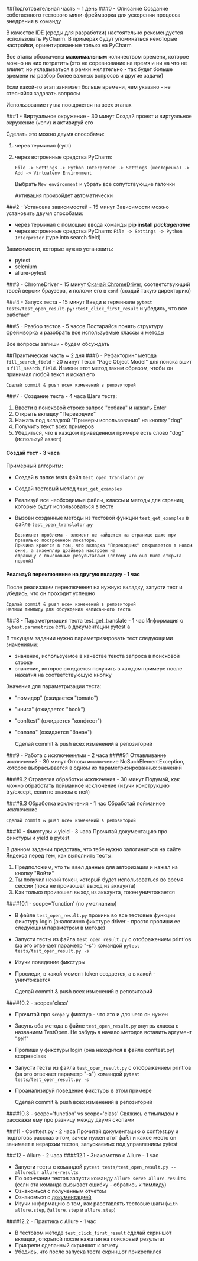 ##Подготовительная часть ~ 1 день
###0 - Описание
Создание собственного тестового мини-фреймворка для ускорения процесса внедрения в команду

В качестве IDE (среды для разработки) настоятельно рекомендуется использовать PyCharm. В примерах будут упоминаться 
некоторые настройки, ориентированные только на PyCharm

Все этапы обозначены **максимальным** количеством времени, которое можно на них потратить 
(это не соревнование на время и ни на что не влияет, но укладываться в рамки желательно - так будет больше времени на 
разбор более важных вопросов и другие задачи)

Если какой-то этап занимает больше времени, чем указано - не стесняйся задавать вопросы

Использование гугла поощряется на всех этапах

###1 - Виртуальное окружение - 30 минут
Создай проект и виртуальное окружение (venv) и активируй его

Сделать это можно двумя способами:
1. через терминал (гугл)
2. через встроенные средства PyCharm:

    `File -> Settings -> Python Interpreter -> Settings (шестеренка) -> Add -> Virtualenv Environment`

   Выбрать `New environment` и убрать все сопутствующие галочки 

    Активация произойдет автоматически

###2 - Установка зависимостей - 15 минут
Зависимости можно установить двумя способами:

* через терминал с помощью ввода команды **pip install _packagename_**
* через встроенные средства PyCharm: `File -> Settings -> Python Interpreter` (type into search field)

Зависимости, которые нужно установить:
* pytest
* selenium
* allure-pytest

###3 - ChromeDriver - 15 минут
[Скачай ChromeDriver](https://chromedriver.chromium.org/), соответствующий твоей версии браузера, и положи его 
в `conf` (создай такую директорию)

###4 - Запуск теста - 15 минут
Введи в терминале `pytest tests/test_open_result.py::test_click_first_result` и убедись, что все работает

###5 - Разбор тестов - 5 часов
Постарайся понять структуру фреймворка и разобрать все используемые классы и методы

Все вопросы запиши - будем обсуждать

##Практическая часть ~ 2 дня
###6 - Рефакторинг метода `fill_search_field` - 20 минут
Текст "Page Object Model" для поиска вшит в `fill_search_field`. Измени этот метод таким образом, чтобы он принимал 
любой текст и искал его

    Сделай commit & push всех изменений в репозиторий

###7 - Создание теста - 4 часа
Шаги теста:
1. Ввести в поисковой строке запрос "собака" и нажать Enter
2. Открыть вкладку "Переводчик"
3. Нажать под вкладкой "Примеры использования" на кнопку "dog"
4. Получить текст всех примеров
5. Убедиться, что в каждом приведенном примере есть слово "dog" (используй assert)

#### Создай тест - 3 часа
Примерный алгоритм:
* Создай в папке tests файл `test_open_translator.py`
* Создай тестовый метод `test_get_examples`
* Реализуй все необходимые файлы, классы и методы для страниц, которые будут использоваться в тесте
* Вызови созданные методы из тестовой функции `test_get_examples` в файле `test_open_translator.py` 


      Возникнет проблема - элемент не найдется на странице даже при правильно построенном локаторе. 
      Причина кроется в том, что вкладка "Переводчик" открывается в новом окне, а экземпляр драйвера настроен на 
      страницу с поисковыми результатами (потому что она была открыта первой)

#### Реализуй переключение на другую вкладку - 1 час
После реализации переключения на нужную вкладку, запусти тест и убедись, что он проходит успешно


    Сделай commit & push всех изменений в репозиторий
    Напиши тимлиду для обсуждения написанного теста

###8 - Параметризация теста test_get_translate - 1 час
Информация о `pytest.parametrize` есть в документации pytest`а

В текущем задании нужно параметризировать тест следующими значениями:
* значение, используемое в качестве текста запроса в поисковой строке 
* значение, которое ожидается получить в каждом примере после нажатия на соответствующую кнопку

Значения для параметризации теста:
* "помидор" (ожидается "tomato")
* "книга" (ожидается "book")
* "conftest" (ожидается "конфтест")
* "banana" (ожидается "банан")

    
    Сделай commit & push всех изменений в репозиторий

###9 - Работа с исключениями - 2 часа
####9.1 Отлавливание исключений - 30 минут
Отлови исключение NoSuchElementException, которое выбрасывается в одном из параметризированных значений

####9.2 Стратегия обработки исключения - 30 минут 
Подумай, как можно обработать пойманное исключение (изучи конструкцию try/except, если не знаком с ней)

####9.3 Обработка исключения - 1 час
Обработай пойманное исключение

    Сделай commit & push всех изменений в репозиторий

###10 - Фикстуры и yield - 3 часа
Прочитай документацию про фикстуры и yield в pytest

В данном задании представь, что тебе нужно залогиниться на сайте Яндекса перед тем, как выполнить тесты:
1. Предположим, что ты ввел данные для авторизации и нажал на кнопку "Войти"
2. Ты получил некий токен, который будет использоваться во время сессии (пока не произошел выход из аккаунта)
3. Как только произошел выход из аккаунта, токен уничтожается

####10.1 - scope='function' (по умолчанию)
* В файле `test_open_result.py` прокинь во все тестовые функции фикстуру login 
(аналогично фикстуре driver - просто пропиши ее следующим параметром в методе)
* Запусти тесты из файла `test_open_result.py` с отображением print'ов (за это отвечает параметр "-s") командой 
`pytest tests/test_open_result.py -s`
* Изучи поведение фикстуры
* Проследи, в какой момент token создается, а в какой - уничтожается


    Сделай commit & push всех изменений в репозиторий

####10.2 - scope='class'
* Прочитай про `scope` у фикстур - что это и для чего он нужен
* Засунь оба метода в файле `test_open_result.py` внутрь класса с названием TestOpen. 
Не забудь в начало методов вставить аргумент "self"
* Пропиши у фикстуры login (она находится в файле conftest.py) scope=class
* Запусти тесты из файла `test_open_result.py` с отображением print'ов (за это отвечает параметр "-s") командой 
`pytest tests/test_open_result.py -s`
* Проанализируй поведение фикстуры в этом примере


    Сделай commit & push всех изменений в репозиторий

####10.3 - scope='function' vs scope='class'
Свяжись с тимлидом и расскажи ему про разницу между двумя скопами

###11 - Conftest.py - 2 часа
Прочитай документацию о conftest.py и подготовь рассказ о том, зачем нужен этот файл и какое место он занимает в 
иерархии тестов, запускаемых под управлением pytest 

###12 - Allure - 2 часа
####12.1 - Знакомство с Allure - 1 час
* Запусти тесты с командой `pytest tests/test_open_result.py --alluredir allure-results`
* По окончании тестов запусти команду `allure serve allure-results` 
(если эта команда вызывает ошибку - обратись к тимлиду)
* Ознакомься с полученным отчетом
* Ознакомься с [документацией](https://docs.qameta.io/allure/)
* Изучи информацию о том, как расставлять тестовые шаги (`with allure.step`, `@allure.step` и `allure.step`)

####12.2 - Практика с Allure - 1 час
* В тестовом методе `test_click_first_result` сделай скриншот вкладки, открытой после нажатия на поисковый результат
* Прикрепи сделанный скриншот к отчету
* Убедись, что после запуска теста скриншот прикрепился
